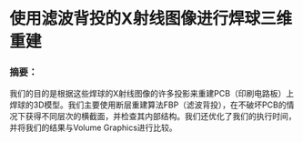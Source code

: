 # 使用滤波背投的X射线图像进行焊球三维重建



### 摘要：

​     	我们的目的是根据这些焊球的X射线图像的许多投影来重建PCB（印刷电路板）上焊球的3D模型。我们主要使用断层重建算法FBP（滤波背投），在不破坏PCB的情况下获得不同层次的横截面，并检查其内部结构。我们还优化了我们的执行时间，并将我们的结果与Volume Graphics进行比较。
